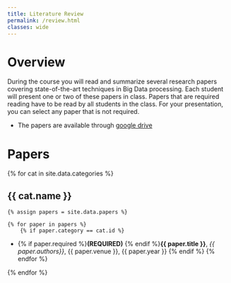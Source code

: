 ```yaml
---
title: Literature Review
permalink: /review.html
classes: wide
---
```


# Overview

During the course you will read and summarize several research papers covering state-of-the-art techniques in Big Data processing. Each student will present one or two of these papers in class. Papers that are required reading have to be read by all students in the class. For your presentation, you can select any paper that is not required.

- The papers are available through [google drive](https://drive.google.com/drive/folders/1zML2thsCOlxGFGdk5KSfXRPfHicvpNbw?usp=sharing)

# Papers

{% for cat in site.data.categories %}

## {{ cat.name }}

    {% assign papers = site.data.papers %}

    {% for paper in papers %}
        {% if paper.category == cat.id %}
* {% if paper.required %}**(REQUIRED)** {% endif %}**{{ paper.title }}**, *{{ paper.authors}}*, {{ paper.venue }}, {{ paper.year }}
        {% endif %}
    {% endfor %}

{% endfor %}
